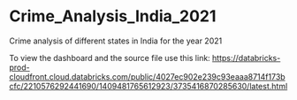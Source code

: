 # Crime_Analysis_India_2021
Crime analysis of different states in India for the year 2021

To view the dashboard and the source file use this link:
https://databricks-prod-cloudfront.cloud.databricks.com/public/4027ec902e239c93eaaa8714f173bcfc/2210576292441690/1409481765612923/3735416870285630/latest.html

